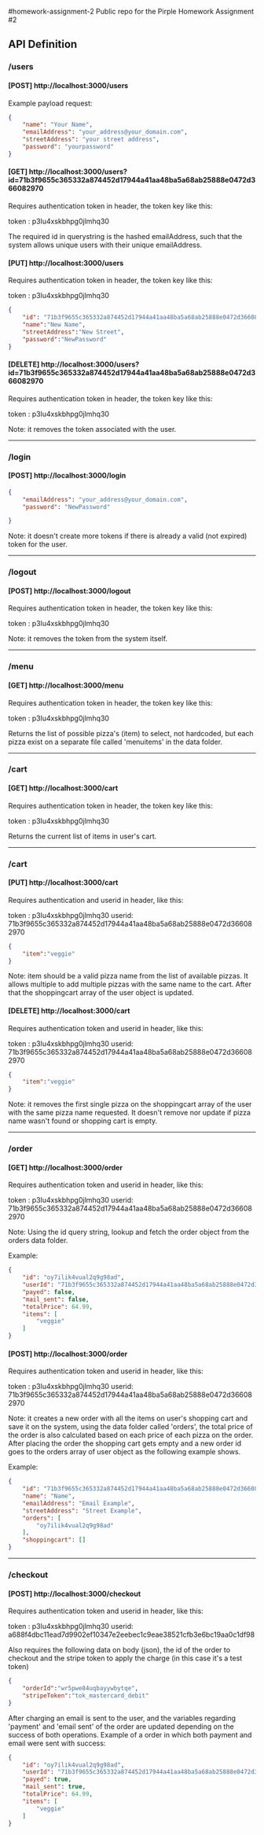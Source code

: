 #homework-assignment-2
Public repo for the Pirple Homework Assignment #2

## API Definition

### /users

#### [POST]  http://localhost:3000/users


Example payload request:

```json
{
    "name": "Your Name",
    "emailAddress": "your_address@your_domain.com",
    "streetAddress": "your street address",
    "password": "yourpassword"
}
```


#### [GET]  http://localhost:3000/users?id=71b3f9655c365332a874452d17944a41aa48ba5a68ab25888e0472d366082970

Requires authentication token in header, the token key like this:

token : p3lu4xskbhpg0jlmhq30

The required id in querystring is the hashed emailAddress, such that the system allows unique users with their unique emailAddress.


#### [PUT]  http://localhost:3000/users

Requires authentication token in header, the token key like this:

token : p3lu4xskbhpg0jlmhq30

```json
{
	"id": "71b3f9655c365332a874452d17944a41aa48ba5a68ab25888e0472d366082970",    //required 
	"name":"New Name",
	"streetAddress":"New Street",
	"password":"NewPassword"
}
```

#### [DELETE] http://localhost:3000/users?id=71b3f9655c365332a874452d17944a41aa48ba5a68ab25888e0472d366082970

Requires authentication token in header, the token key like this:

token : p3lu4xskbhpg0jlmhq30

Note: it removes the token associated with the user.


______________________________________________________________________________________________________________



### /login

#### [POST]  http://localhost:3000/login

```json
{
	"emailAddress": "your_address@your_domain.com",
	"password": "NewPassword"

}
```

Note: it doesn't create more tokens if there is already a valid (not expired) token for the user.


______________________________________________________________________________________________________________



### /logout

#### [POST]  http://localhost:3000/logout

Requires authentication token in header, the token key like this:

token : p3lu4xskbhpg0jlmhq30

Note: it removes the token from the system itself.


______________________________________________________________________________________________________________



### /menu

#### [GET] http://localhost:3000/menu

Requires authentication token in header, the token key like this:

token : p3lu4xskbhpg0jlmhq30

Returns the list of possible pizza's (item) to select, not hardcoded, but each pizza exist on a separate file called 'menuitems' in the data folder.


______________________________________________________________________________________________________________



### /cart

#### [GET] http://localhost:3000/cart

Requires authentication token in header, the token key like this:

token : p3lu4xskbhpg0jlmhq30

Returns the current list of items in user's cart.


______________________________________________________________________________________________________________



### /cart

#### [PUT] http://localhost:3000/cart


Requires authentication and userid in header, like this:

token : p3lu4xskbhpg0jlmhq30
userid: 71b3f9655c365332a874452d17944a41aa48ba5a68ab25888e0472d366082970

```json
{
	"item":"veggie"
}
```

Note: item should be a valid pizza name from the list of available pizzas. It allows multiple to add multiple pizzas with the same name to the cart. After that the shoppingcart array of the user object is updated.


#### [DELETE] http://localhost:3000/cart

Requires authentication token and userid in header, like this:

token : p3lu4xskbhpg0jlmhq30
userid: 71b3f9655c365332a874452d17944a41aa48ba5a68ab25888e0472d366082970

```json
{
	"item":"veggie"
}
```

Note: it removes the first single pizza on the shoppingcart array of the user with the same pizza name requested. It doesn't remove nor update if pizza name wasn't found or shopping cart is empty.


______________________________________________________________________________________________________________



### /order

#### [GET] http://localhost:3000/order

Requires authentication token and userid in header, like this:

token : p3lu4xskbhpg0jlmhq30
userid: 71b3f9655c365332a874452d17944a41aa48ba5a68ab25888e0472d366082970


Note: Using the id query string, lookup and fetch the order object from the orders data folder.

Example:
```json
{
    "id": "oy7ilik4vual2q9g98ad",
    "userId": "71b3f9655c365332a874452d17944a41aa48ba5a68ab25888e0472d366082970",
    "payed": false,
    "mail_sent": false,
    "totalPrice": 64.99,
    "items": [
        "veggie"
    ]
}
```


#### [POST] http://localhost:3000/order

Requires authentication token and userid in header, like this:

token : p3lu4xskbhpg0jlmhq30
userid: 71b3f9655c365332a874452d17944a41aa48ba5a68ab25888e0472d366082970


Note: it creates a new order with all the items on user's shopping cart and save it on the system, using the data folder called 'orders', the total price of the order is also calculated based on each price of each pizza on the order.
After placing the order the shopping cart gets empty and a new order id goes to the orders array of user object as the following example shows.

Example:
```json
{
    "id": "71b3f9655c365332a874452d17944a41aa48ba5a68ab25888e0472d366082970",
    "name": "Name",
    "emailAddress": "Email Example",
    "streetAddress": "Street Example",
    "orders": [
        "oy7ilik4vual2q9g98ad"
    ],
    "shoppingcart": []
}
```

______________________________________________________________________________________________________________



### /checkout

#### [POST] http://localhost:3000/checkout

Requires authentication token and userid in header, like this:

token : p3lu4xskbhpg0jlmhq30
userid: a688f4dbc11ead7d9902ef10347e2eebec1c9eae38521cfb3e6bc19aa0c1df98

Also requires the following data on body (json), the id of the order to checkout and the stripe token to apply the charge (in this case it's a test token)
```json
{
	"orderId":"wr5pwe84uqbayywbytqe",
	"stripeToken":"tok_mastercard_debit"
}
```

After charging an email is sent to the user, and the variables regarding 'payment' and 'email sent' of the order are updated depending on the success of both operations.
Example of a order in which both payment and email were sent with success:

```json
{
    "id": "oy7ilik4vual2q9g98ad",
    "userId": "71b3f9655c365332a874452d17944a41aa48ba5a68ab25888e0472d366082970",
    "payed": true,
    "mail_sent": true,
    "totalPrice": 64.99,
    "items": [
        "veggie"
    ]
}
```





